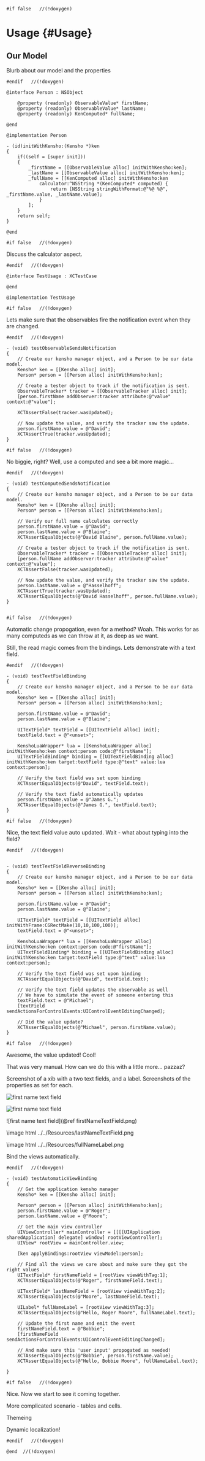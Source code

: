     #if false   //(!doxygen)
<!--  
    Markdown testing usage:
    
    In order to mix markdown (GitHub documentation), doxygen, AND still use this file as a unit test repository,
    things are going to get a bit tricky.
 
    ANY lines that you don't want the Objective-C compiler to see must be wrapped in an '#if false ... #endif' 
    block.  Otherwise, they will be compiled, and likely fail.
 
    Within any block not compiled, the text will be treated as Markdown.  This will result in documentation on
    both github as well as doxygen.
 
    However, if you want to use comments to describe your markdown (that will not be displayed anywhere) you must
    use an html comment block, like this one.
 
    Now, in order to segue into actual code snippets, before you end the #if block, use ```(languagename) to mark it
    as code for markdown.  This will be translated for doxygen as well.  Languagename in this case is 'objc'.  After the
    code snippet ends, and the code fence with another ```
 
    We've also added a keywork (!doxygen) which, if added at the end of the line, will exclude it from the doxygen
    generated code.  Sadly, there's no real way to do that with the markdown - we can edit the doxygen version to our
    heart's content, but at the end of the day both the Markdown on github and the compiler will see this file as-is.
        
 -->
Usage {#Usage}
=======

## Our Model

Blurb about our model and the properties

```objc
#endif   //(!doxygen)

@interface Person : NSObject

    @property (readonly) ObservableValue* firstName;
    @property (readonly) ObservableValue* lastName;
    @property (readonly) KenComputed* fullName;

@end

@implementation Person

- (id)initWithKensho:(Kensho *)ken
{
    if((self = [super init]))
    {
        _firstName = [[ObservableValue alloc] initWithKensho:ken];
        _lastName = [[ObservableValue alloc] initWithKensho:ken];
        _fullName = [[KenComputed alloc] initWithKensho:ken
            calculator:^NSString *(KenComputed* computed) {
                return [NSString stringWithFormat:@"%@ %@", _firstName.value, _lastName.value];
            }
        ];
    }
    return self;
}

@end

#if false   //(!doxygen)
```

Discuss the calculator aspect. 

```objc
#endif   //(!doxygen)

@interface TestUsage : XCTestCase

@end

@implementation TestUsage

#if false   //(!doxygen)
```

Lets make sure that the observables fire the notification event when they are changed.

```objc
#endif   //(!doxygen)

- (void) testObservableSendsNotification 
{    
    // Create our kensho manager object, and a Person to be our data model.
    Kensho* ken = [[Kensho alloc] init];
    Person* person = [[Person alloc] initWithKensho:ken];
    
    // Create a tester object to track if the notification is sent.
    ObservableTracker* tracker = [[ObservableTracker alloc] init];
    [person.firstName addObserver:tracker attribute:@"value" context:@"value"];

    XCTAssertFalse(tracker.wasUpdated);

    // Now update the value, and verify the tracker saw the update.
    person.firstName.value = @"David";
    XCTAssertTrue(tracker.wasUpdated);
}

#if false   //(!doxygen)
```

No biggie, right? Well, use a computed and see a bit more magic...

```objc
#endif   //(!doxygen)

- (void) testComputedSendsNotification
{
    // Create our kensho manager object, and a Person to be our data model.
    Kensho* ken = [[Kensho alloc] init];
    Person* person = [[Person alloc] initWithKensho:ken];

    // Verify our full name calculates correctly
    person.firstName.value = @"David";
    person.lastName.value = @"Blaine";
    XCTAssertEqualObjects(@"David Blaine", person.fullName.value);

    // Create a tester object to track if the notification is sent.
    ObservableTracker* tracker = [[ObservableTracker alloc] init];
    [person.fullName addObserver:tracker attribute:@"value" context:@"value"];
    XCTAssertFalse(tracker.wasUpdated);

    // Now update the value, and verify the tracker saw the update.
    person.lastName.value = @"Hasselhoff";
    XCTAssertTrue(tracker.wasUpdated);
    XCTAssertEqualObjects(@"David Hasselhoff", person.fullName.value);
}


#if false   //(!doxygen)
```

Automatic change propogation, even for a method? Woah.  This works for as many computeds as we can throw at it, as deep as we want.

Still, the read magic comes from the bindings.  Lets demonstrate with a text field.

```objc
#endif   //(!doxygen)

- (void) testTextFieldBinding
{
    // Create our kensho manager object, and a Person to be our data model.
    Kensho* ken = [[Kensho alloc] init];
    Person* person = [[Person alloc] initWithKensho:ken];

    person.firstName.value = @"David";
    person.lastName.value = @"Blaine";

    UITextField* textField = [[UITextField alloc] init];
    textField.text = @"<unset>";

    KenshoLuaWrapper* lua = [[KenshoLuaWrapper alloc] initWithKensho:ken context:person code:@"firstName"];
    UITextFieldBinding* binding = [[UITextFieldBinding alloc] initWithKensho:ken target:textField type:@"text" value:lua context:person];
    
    // Verify the text field was set upon binding
    XCTAssertEqualObjects(@"David", textField.text);

    // Verify the text field automatically updates
    person.firstName.value = @"James G.";
    XCTAssertEqualObjects(@"James G.", textField.text);
}

#if false   //(!doxygen)
```

Nice, the text field value auto updated.  Wait - what about typing into the field?

```objc
#endif   //(!doxygen)


- (void) testTextFieldReverseBinding
{
    // Create our kensho manager object, and a Person to be our data model.
    Kensho* ken = [[Kensho alloc] init];
    Person* person = [[Person alloc] initWithKensho:ken];

    person.firstName.value = @"David";
    person.lastName.value = @"Blaine";
    
    UITextField* textField = [[UITextField alloc] initWithFrame:CGRectMake(10,10,100,100)];
    textField.text = @"<unset>";

    KenshoLuaWrapper* lua = [[KenshoLuaWrapper alloc] initWithKensho:ken context:person code:@"firstName"];
    UITextFieldBinding* binding = [[UITextFieldBinding alloc] initWithKensho:ken target:textField type:@"text" value:lua context:person];

    // Verify the text field was set upon binding
    XCTAssertEqualObjects(@"David", textField.text);

    // Verify the text field updates the observable as well
    // We have to simulate the event of someone entering this
    textField.text = @"Michael";
    [textField sendActionsForControlEvents:UIControlEventEditingChanged];

    // Did the value update?
    XCTAssertEqualObjects(@"Michael", person.firstName.value);
}

#if false   //(!doxygen)
```
Awesome, the value updated! Cool!

That was very manual.  How can we do this with a little more... pazzaz?

Screenshot of a xib with a two text fields, and a label.  Screenshots of the properties as set for each.

![first name text field](../../Resources/firstNameTextField.png)

![first name text field](firstNameTextField.png)

![first name text field](@ref firstNameTextField.png)

\image html ../../Resources/lastNameTextField.png

\image html ../../Resources/fullNameLabel.png

Bind the views automatically.

```objc
#endif   //(!doxygen)

- (void) testAutomaticViewBinding
{
    // Get the application kensho manager
    Kensho* ken = [[Kensho alloc] init];

    Person* person = [[Person alloc] initWithKensho:ken];
    person.firstName.value = @"Roger";
    person.lastName.value = @"Moore";

    // Get the main view controller
    UIViewController* mainController = [[[[UIApplication sharedApplication] delegate] window] rootViewController];
    UIView* rootView = mainController.view;

    [ken applyBindings:rootView viewModel:person];

    // Find all the views we care about and make sure they got the right values
    UITextField* firstNameField = [rootView viewWithTag:1];
    XCTAssertEqualObjects(@"Roger", firstNameField.text);

    UITextField* lastNameField = [rootView viewWithTag:2];
    XCTAssertEqualObjects(@"Moore", lastNameField.text);

    UILabel* fullNameLabel = [rootView viewWithTag:3];
    XCTAssertEqualObjects(@"Hello, Roger Moore", fullNameLabel.text);

    // Update the first name and emit the event
    firstNameField.text = @"Bobbie";
    [firstNameField sendActionsForControlEvents:UIControlEventEditingChanged];

    // And make sure this 'user input' propogated as needed!
    XCTAssertEqualObjects(@"Bobbie", person.firstName.value);
    XCTAssertEqualObjects(@"Hello, Bobbie Moore", fullNameLabel.text);

}

#if false   //(!doxygen)
```

Nice.   Now we start to see it coming together.

More complicated scenario - tables and cells.

Themeing

Dynamic localization!

    #endif   //(!doxygen)

    @end  //(!doxygen)
